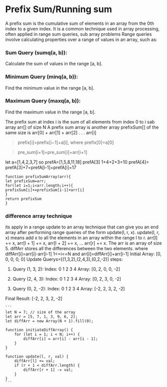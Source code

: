 # Prefix Sum/Running sum

A prefix sum is the cumulative sum of elements in an array from the 0th index to a given index. It is a common technique used in array processing, often applied in range sum queries, sub array problems
Range queries involve calculating properties over a range of values in an array, such as:

### Sum Query (sumq(a, b)):

Calculate the sum of values in the range [a, b].

### Minimum Query (minq(a, b)):

Find the minimum value in the range [a, b].

### Maximum Query (maxq(a, b)):

Find the maximum value in the range [a, b].

The prefix sum at index i is the sum of all elements from index 0 to i
sab array arr[] of size N A prefix sum array is another array prefixSum[] of the same size is arr[0] + arr[1] + arr[2] . . . arr[i]

> prefix[i]=prefix[i−1]+a[i], where prefix[0]=a[0]

> pre_sum[i+1]=pre_sum[i]+arr[i+1]

let a=[1,4,2,3,7] so prefA=[1,5,8,11,18]
prefA[3] 1+4+2+3=10
prefA[4]= prefA[3]+7=prefA[i-1]+prefA[i]=17

```
function prefixSumArray(arr){
let prefixSum=arr;
for(let i=1;i<arr.length;i++){
prefixSum[i]+=prefixSum[i-1]+arr[i]
}
return prefixSum
}
```

### difference array technique

its apply in a range update to an array
technique that can give you an end array after performing range queries of the form update(l, r, x).
update(l, r, x) means add x to all the elements in an array within the range l to r. arr[l] += x, arr[l + 1] += x, arr[l + 2] += x, ... arr[r] += x.
The arr is an array of size 5. diffArr stores all the differences between the two elements.
where diffArr[i]=arr[i]-arr[i-1] 1<=i<=N
and arr[i]=diffArr[i]+arr[i-1]
Initial Array: [0, 0, 0, 0, 0]
Update Querys=[(1,3,2),(2,4,3),(0,2,-2)]
steps:

1. Query (1, 3, 2):
   Index: 0 1 2 3 4
   Array: [0, 2, 0, 0, -2]

2. Query (2, 4, 3):
   Index: 0 1 2 3 4
   Array: [0, 2, 3, 0, -2]

3. Query (0, 2, -2):
   Index: 0 1 2 3 4
   Array: [-2, 2, 3, 2, -2]

Final Result: [-2, 2, 3, 2, -2]

    ```
    let N = 7; // size of the array
    let arr = [5, 7, 1, 3, 9, 6, 2];
    let diffArr = new Array(N + 1).fill(0);

    function initiateDiffArray() {
        for (let i = 1; i < N; i++) {
            diffArr[i] = arr[i] - arr[i - 1];
        }
    }

    function update(l, r, val) {
        diffArr[l] += val;
        if (r + 1 < diffArr.length) {
            diffArr[r + 1] -= val;
        }
    }
    ```
